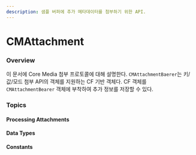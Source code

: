 ```yaml
---
description: 샘플 버퍼에 추가 메타데이터를 첨부하기 위한 API.
---
```


# CMAttachment

### Overview

이 문서에 Core Media 첨부 프로토콜에 대해 설명한다. `CMAttachmentBaerer`는 키/값/모드 첨부 API의 객체를 지원하는 CF 기반 객체다. CF 객체를 `CMAttachmentBearer` 객체에 부착하여 추가 정보를 저장할 수 있다.

### Topics

#### Processing Attachments

#### Data Types

#### Constants



